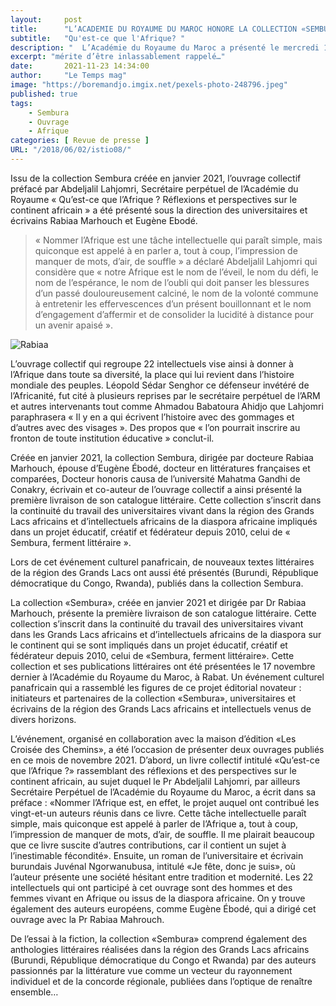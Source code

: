 ```yaml
---
layout:     post
title:      "L’ACADEMIE DU ROYAUME DU MAROC HONORE LA COLLECTION «SEMBURA»"
subtitle:   "Qu'est-ce que l'Afrique? "
description: "  L’Académie du Royaume du Maroc a présenté le mercredi 17 novembre 2021 les premières parutions littéraires de la «Collection Sembura» dont l’ouvrage collectif « Qu’est-ce que l’Afrique ? ». Un ouvrage collectif d’intellectuels africains et de la diaspora préfacé par le professeur Abdeljalil Lahjomri, Secrétaire perpétuel de l’ARM et édité par les éditions « La Croisée des chemins à Casablanca "
excerpt: "mérite d’être inlassablement rappelé…"
date:       2021-11-23 14:34:00
author:     "Le Temps mag"
image: "https://boremandjo.imgix.net/pexels-photo-248796.jpeg"
published: true 
tags:
    - Sembura 
    - Ouvrage 
    - Afrique
categories: [ Revue de presse ]
URL: "/2018/06/02/istio08/"
---
```


Issu de la collection Sembura créée en janvier 2021, l’ouvrage collectif préfacé par Abdeljalil Lahjomri, Secrétaire perpétuel de l’Académie du Royaume « Qu’est-ce que l’Afrique ? Réflexions et perspectives sur le continent africain » a été présenté sous la direction des universitaires et écrivains Rabiaa Marhouch et Eugène Ebodé.

> « Nommer l’Afrique est une tâche intellectuelle qui paraît simple, mais quiconque est appelé à en parler a, tout à coup, l’impression de manquer de mots, d’air, de souffle » a déclaré Abdeljalil Lahjomri qui considère que « notre Afrique est le nom de l’éveil, le nom du défi, le nom de l’espérance, le nom de l’oubli qui doit panser les blessures d’un passé douloureusement calciné, le nom de la volonté commune à entretenir les effervescences d’un présent bouillonnant et le nom d’engagement d’affermir et de consolider la lucidité à distance pour un avenir apaisé ».

![Rabiaa](https://boremandjo.imgix.net/11-22-12-35-04_5.jpg)

L’ouvrage collectif qui regroupe 22 intellectuels vise ainsi à donner à l’Afrique dans toute sa diversité, la place qui lui revient dans l’histoire mondiale des peuples. Léopold Sédar Senghor ce défenseur invétéré de l’Africanité, fut cité à plusieurs reprises par le secrétaire perpétuel de l’ARM et autres intervenants tout comme Ahmadou Babatoura Ahidjo que Lahjomri paraphrasera « Il y en a qui écrivent l’histoire avec des gommages et d’autres avec des visages ». Des propos que « l’on pourrait inscrire au fronton de toute institution éducative » conclut-il.

Créée en janvier 2021, la collection Sembura, dirigée par docteure Rabiaa Marhouch, épouse d’Eugène Ébodé, docteur en littératures françaises et comparées, Docteur honoris causa de l’université Mahatma Gandhi de Conakry, écrivain et co-auteur de l’ouvrage collectif a ainsi présenté la première livraison de son catalogue littéraire. Cette collection s’inscrit dans la continuité du travail des universitaires vivant dans la région des Grands Lacs africains et d’intellectuels africains de la diaspora africaine impliqués dans un projet éducatif, créatif et fédérateur depuis 2010, celui de « Sembura, ferment littéraire ».

Lors de cet événement culturel panafricain, de nouveaux textes littéraires de la région des Grands Lacs ont aussi été présentés (Burundi, République démocratique du Congo, Rwanda), publiés dans la collection Sembura.

La collection «Sembura», créée en janvier 2021 et dirigée par Dr Rabiaa Marhouch, présente la première livraison de son catalogue littéraire. Cette collection s’inscrit dans la continuité du travail des universitaires vivant dans les Grands Lacs africains et d’intellectuels africains de la diaspora sur le continent qui se sont impliqués dans un projet éducatif, créatif et fédérateur depuis 2010, celui de «Sembura, ferment littéraire». Cette collection et ses publications littéraires ont été présentées le 17 novembre dernier à l’Académie du Royaume du Maroc, à Rabat. Un événement culturel panafricain qui a rassemblé les figures de ce projet éditorial novateur : initiateurs et partenaires de la collection «Sembura», universitaires et écrivains de la région des Grands Lacs africains et intellectuels venus de divers horizons.

L’événement, organisé en collaboration avec la maison d’édition «Les Croisée des Chemins», a été l’occasion de présenter deux ouvrages publiés en ce mois de novembre 2021. D’abord, un livre collectif intitulé «Qu’est-ce que l’Afrique ?» rassemblant des réflexions et des perspectives sur le continent africain, au sujet duquel le Pr Abdeljalil Lahjomri, par ailleurs Secrétaire Perpétuel de l’Académie du Royaume du Maroc, a écrit dans sa préface : «Nommer l’Afrique est, en effet, le projet auquel ont contribué les vingt-et-un auteurs réunis dans ce livre. Cette tâche intellectuelle paraît simple, mais quiconque est appelé à parler de l’Afrique a, tout à coup, l’impression de manquer de mots, d’air, de souffle. Il me plairait beaucoup que ce livre suscite d’autres contributions, car il contient un sujet à l’inestimable fécondité». Ensuite, un roman de l’universitaire et écrivain burundais Juvénal Ngorwanubusa, intitulé «Je fête, donc je suis», où l’auteur présente une société hésitant entre tradition et modernité. Les 22 intellectuels qui ont participé à cet ouvrage sont des hommes et des femmes vivant en Afrique ou issus de la diaspora africaine. On y trouve également des auteurs européens, comme Eugène Ébodé, qui a dirigé cet ouvrage avec la Pr Rabiaa Mahrouch.

De l’essai à la fiction, la collection «Sembura» comprend également des anthologies littéraires réalisées dans la région des Grands Lacs africains (Burundi, République démocratique du Congo et Rwanda) par des auteurs passionnés par la littérature vue comme un vecteur du rayonnement individuel et de la concorde régionale, publiées dans l’optique de renaître ensemble…

